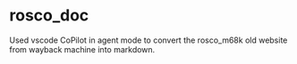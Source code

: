 # rosco_doc
Used vscode CoPilot in agent mode to convert the rosco_m68k old website from wayback machine into markdown.
